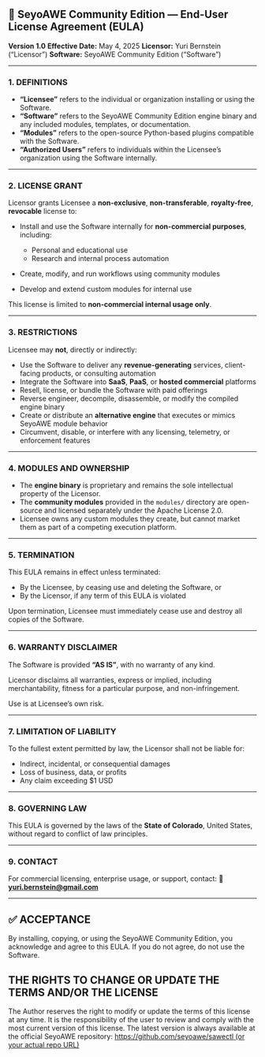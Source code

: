 ## 📜 **SeyoAWE Community Edition — End-User License Agreement (EULA)**

**Version 1.0**
**Effective Date:** May 4, 2025
**Licensor:** Yuri Bernstein (“Licensor”)
**Software:** SeyoAWE Community Edition (“Software”)

---

### 1. DEFINITIONS

* **“Licensee”** refers to the individual or organization installing or using the Software.
* **“Software”** refers to the SeyoAWE Community Edition engine binary and any included modules, templates, or documentation.
* **“Modules”** refers to the open-source Python-based plugins compatible with the Software.
* **“Authorized Users”** refers to individuals within the Licensee’s organization using the Software internally.

---

### 2. LICENSE GRANT

Licensor grants Licensee a **non-exclusive**, **non-transferable**, **royalty-free**, **revocable** license to:

* Install and use the Software internally for **non-commercial purposes**, including:

  * Personal and educational use
  * Research and internal process automation
* Create, modify, and run workflows using community modules
* Develop and extend custom modules for internal use

This license is limited to **non-commercial internal usage only**.

---

### 3. RESTRICTIONS

Licensee may **not**, directly or indirectly:

* Use the Software to deliver any **revenue-generating** services, client-facing products, or consulting automation
* Integrate the Software into **SaaS**, **PaaS**, or **hosted commercial** platforms
* Resell, license, or bundle the Software with paid offerings
* Reverse engineer, decompile, disassemble, or modify the compiled engine binary
* Create or distribute an **alternative engine** that executes or mimics SeyoAWE module behavior
* Circumvent, disable, or interfere with any licensing, telemetry, or enforcement features

---

### 4. MODULES AND OWNERSHIP

* The **engine binary** is proprietary and remains the sole intellectual property of the Licensor.
* The **community modules** provided in the `modules/` directory are open-source and licensed separately under the Apache License 2.0.
* Licensee owns any custom modules they create, but cannot market them as part of a competing execution platform.

---

### 5. TERMINATION

This EULA remains in effect unless terminated:

* By the Licensee, by ceasing use and deleting the Software, or
* By the Licensor, if any term of this EULA is violated

Upon termination, Licensee must immediately cease use and destroy all copies of the Software.

---

### 6. WARRANTY DISCLAIMER

The Software is provided **“AS IS”**, with no warranty of any kind.

Licensor disclaims all warranties, express or implied, including merchantability, fitness for a particular purpose, and non-infringement.

Use is at Licensee’s own risk.

---

### 7. LIMITATION OF LIABILITY

To the fullest extent permitted by law, the Licensor shall not be liable for:

* Indirect, incidental, or consequential damages
* Loss of business, data, or profits
* Any claim exceeding \$1 USD

---

### 8. GOVERNING LAW

This EULA is governed by the laws of the **State of Colorado**, United States, without regard to conflict of law principles.

---

### 9. CONTACT

For commercial licensing, enterprise usage, or support, contact:
📧 **[yuri.bernstein@gmail.com](mailto:yuri.bernstein@gmail.com)**

---

## ✅ ACCEPTANCE

By installing, copying, or using the SeyoAWE Community Edition, you acknowledge and agree to this EULA.
If you do not agree, do not use the Software.

## THE RIGHTS TO CHANGE OR UPDATE THE TERMS AND/OR THE LICENSE

The Author reserves the right to modify or update the terms of this license at any time.
It is the responsibility of the user to review and comply with the most current version of this license.
The latest version is always available at the official SeyoAWE repository:
[https://github.com/seyoawe/sawectl (or your actual repo URL)](https://github.com/yuribernstein/seyoawe-community)
